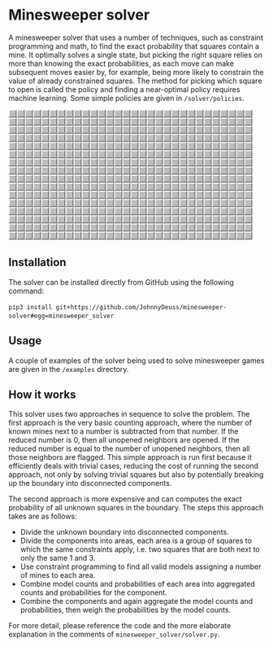 # Minesweeper solver
A minesweeper solver that uses a number of techniques, such as constraint programming and math, to find the exact
probability that squares contain a mine. It optimally solves a single state, but picking the right square relies on more
than knowing the exact probabilities, as each move can make subsequent moves easier by, for example, being more likely
to constrain the value of already constrained squares. The method for picking which square to open is called the policy
and finding a near-optimal policy requires machine learning. Some simple policies are given in `/solver/policies`.

![An example of the solver doing its thing.](/examples/example.gif)

## Installation
The solver can be installed directly from GitHub
using the following command:

`pip3 install git+https://github.com/JohnnyDeuss/minesweeper-solver#egg=minesweeper_solver`

## Usage
A couple of examples of the solver being used to solve minesweeper games are given in the `/examples` directory.

## How it works
This solver uses two approaches in sequence to solve the problem. The first approach is the very basic counting
approach, where the number of known mines next to a number is subtracted from that number. If the reduced number is 0,
then all unopened neighbors are opened. If the reduced number is equal to the number of unopened neighbors, then all
those neighbors are flagged. This simple approach is run first because it efficiently deals with trivial cases,
reducing the cost of running the second approach, not only by solving trivial squares but also by potentially breaking
up the boundary into disconnected components.

The second approach is more expensive and can computes the exact probability of all unknown squares in the boundary.
The steps this approach takes are as follows:
- Divide the unknown boundary into disconnected components.
- Divide the components into areas, each area is a group of squares to which the same constraints apply, i.e. two
  squares that are both next to only the same 1 and 3. 
- Use constraint programming to find all valid models assigning a number of mines to each area.
- Combine model counts and probabilities of each area into aggregated counts and probabilities for the component.
- Combine the components and again aggregate the model counts and probabilities, then weigh the probabilities by the
  model counts.
  
For more detail, please reference the code and the more elaborate explanation in the comments of
`minesweeper_solver/solver.py`.
